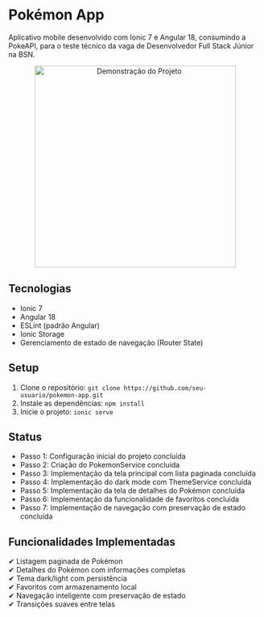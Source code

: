 # Pokémon App

Aplicativo mobile desenvolvido com Ionic 7 e Angular 18, consumindo a PokeAPI, para o teste técnico da vaga de Desenvolvedor Full Stack Júnior na BSN.

<div align="center">
  <img src="./src/assets/Demonstração%20do%20projeto..gif" alt="Demonstração do Projeto" width="400">
</div>


## Tecnologias

- Ionic 7
- Angular 18
- ESLint (padrão Angular)
- Ionic Storage
- Gerenciamento de estado de navegação (Router State)

## Setup

1. Clone o repositório: `git clone https://github.com/seu-usuario/pokemon-app.git`
2. Instale as dependências: `npm install`
3. Inicie o projeto: `ionic serve`

## Status

- Passo 1: Configuração inicial do projeto concluída
- Passo 2: Criação do PokemonService concluída
- Passo 3: Implementação da tela principal com lista paginada concluída
- Passo 4: Implementação do dark mode com ThemeService concluída
- Passo 5: Implementação da tela de detalhes do Pokémon concluída
- Passo 6: Implementação da funcionalidade de favoritos concluída
- Passo 7: Implementação de navegação com preservação de estado concluída

## Funcionalidades Implementadas

✔ Listagem paginada de Pokémon  
✔ Detalhes do Pokémon com informações completas  
✔ Tema dark/light com persistência  
✔ Favoritos com armazenamento local  
✔ Navegação inteligente com preservação de estado  
✔ Transições suaves entre telas
